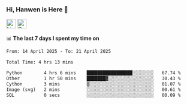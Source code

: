 ### Hi, Hanwen is Here 👋
<p>
	<a href="https://www.linkedin.com/in/liu-hanwen/"><img src="https://img.shields.io/badge/@hanwen-0A66C2?style=flat&logo=LinkedIn&logoColor=white" alt="Linkedin"  height="25px"/></a> 
	<a href="https://scholar.google.com/citations?user=HDF0su0AAAAJ"><img src="https://img.shields.io/badge/scholar-4385FE.svg?&style=plastic&logo=google-scholar&logoColor=white" alt="Google Scholar" height="25px"> </a>
</p>

📊 **The last 7 days I spent my time on** 
<!--START_SECTION:waka-->

```txt
From: 14 April 2025 - To: 21 April 2025

Total Time: 4 hrs 13 mins

Python        4 hrs 6 mins    █████████████████░░░░░░░░   67.74 %
Other         1 hr 50 mins    ███████▓░░░░░░░░░░░░░░░░░   30.43 %
Cython        3 mins          ▒░░░░░░░░░░░░░░░░░░░░░░░░   01.07 %
Image (svg)   2 mins          ░░░░░░░░░░░░░░░░░░░░░░░░░   00.61 %
SQL           0 secs          ░░░░░░░░░░░░░░░░░░░░░░░░░   00.09 %
```

<!--END_SECTION:waka-->


<!--
**david990917/david990917** is a ✨ _special_ ✨ repository because its `README.md` (this file) appears on your GitHub profile.

Here are some ideas to get you started:

- 🔭 I’m currently working on ...
- 🌱 I’m currently learning ...
- 👯 I’m looking to collaborate on ...
- 🤔 I’m looking for help with ...
- 💬 Ask me about ...
- 📫 How to reach me: ...
- 😄 Pronouns: ...
- ⚡ Fun fact: ...
-->
